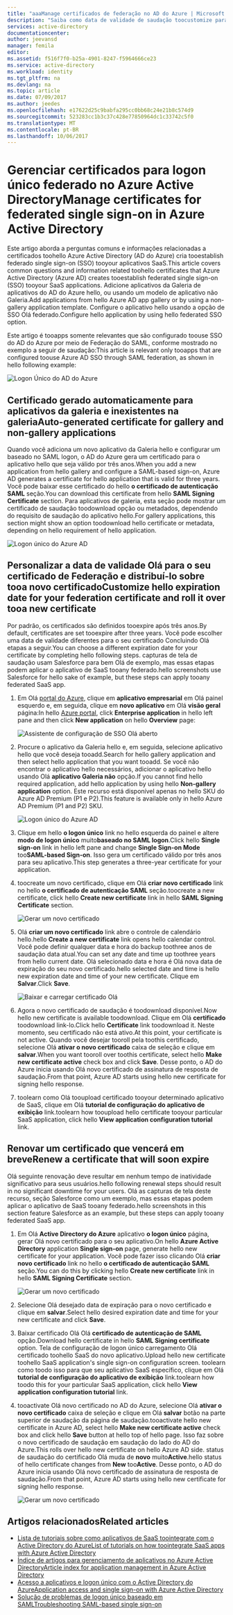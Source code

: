 ```yaml
---
title: "aaaManage certificados de federação no AD do Azure | Microsoft Docs"
description: "Saiba como data de validade de saudação toocustomize para seus certificados de Federação e como toorenew certificados que expirará em breve."
services: active-directory
documentationcenter: 
author: jeevansd
manager: femila
editor: 
ms.assetid: f516f7f0-b25a-4901-8247-f5964666ce23
ms.service: active-directory
ms.workload: identity
ms.tgt_pltfrm: na
ms.devlang: na
ms.topic: article
ms.date: 07/09/2017
ms.author: jeedes
ms.openlocfilehash: e17622d25c9babfa295cc0bb68c24e21b8c574d9
ms.sourcegitcommit: 523283cc1b3c37c428e77850964dc1c33742c5f0
ms.translationtype: MT
ms.contentlocale: pt-BR
ms.lasthandoff: 10/06/2017
---
```

# <a name="manage-certificates-for-federated-single-sign-on-in-azure-active-directory"></a><span data-ttu-id="94b36-103">Gerenciar certificados para logon único federado no Azure Active Directory</span><span class="sxs-lookup"><span data-stu-id="94b36-103">Manage certificates for federated single sign-on in Azure Active Directory</span></span>
<span data-ttu-id="94b36-104">Este artigo aborda a perguntas comuns e informações relacionadas a certificados toohello Azure Active Directory (AD do Azure) cria tooestablish federado single sign-on (SSO) tooyour aplicativos SaaS.</span><span class="sxs-lookup"><span data-stu-id="94b36-104">This article covers common questions and information related toohello certificates that Azure Active Directory (Azure AD) creates tooestablish federated single sign-on (SSO) tooyour SaaS applications.</span></span> <span data-ttu-id="94b36-105">Adicione aplicativos da Galeria de aplicativos do AD do Azure hello, ou usando um modelo de aplicativo não Galeria.</span><span class="sxs-lookup"><span data-stu-id="94b36-105">Add applications from hello Azure AD app gallery or by using a non-gallery application template.</span></span> <span data-ttu-id="94b36-106">Configure o aplicativo hello usando a opção de SSO Olá federado.</span><span class="sxs-lookup"><span data-stu-id="94b36-106">Configure hello application by using hello federated SSO option.</span></span>

<span data-ttu-id="94b36-107">Este artigo é tooapps somente relevantes que são configurado toouse SSO do AD do Azure por meio de Federação do SAML, conforme mostrado no exemplo a seguir de saudação:</span><span class="sxs-lookup"><span data-stu-id="94b36-107">This article is relevant only tooapps that are configured toouse Azure AD SSO through SAML federation, as shown in hello following example:</span></span>

![Logon Único do AD do Azure](./media/active-directory-sso-certs/saml_sso.PNG)

## <a name="auto-generated-certificate-for-gallery-and-non-gallery-applications"></a><span data-ttu-id="94b36-109">Certificado gerado automaticamente para aplicativos da galeria e inexistentes na galeria</span><span class="sxs-lookup"><span data-stu-id="94b36-109">Auto-generated certificate for gallery and non-gallery applications</span></span>
<span data-ttu-id="94b36-110">Quando você adiciona um novo aplicativo da Galeria hello e configurar um baseado no SAML logon, o AD do Azure gera um certificado para o aplicativo hello que seja válido por três anos.</span><span class="sxs-lookup"><span data-stu-id="94b36-110">When you add a new application from hello gallery and configure a SAML-based sign-on, Azure AD generates a certificate for hello application that is valid for three years.</span></span> <span data-ttu-id="94b36-111">Você pode baixar esse certificado do hello **o certificado de autenticação SAML** seção.</span><span class="sxs-lookup"><span data-stu-id="94b36-111">You can download this certificate from hello **SAML Signing Certificate** section.</span></span> <span data-ttu-id="94b36-112">Para aplicativos de galeria, esta seção pode mostrar um certificado de saudação toodownload opção ou metadados, dependendo do requisito de saudação do aplicativo hello.</span><span class="sxs-lookup"><span data-stu-id="94b36-112">For gallery applications, this section might show an option toodownload hello certificate or metadata, depending on hello requirement of hello application.</span></span>

![Logon único do Azure AD](./media/active-directory-sso-certs/saml_certificate_download.png)

## <a name="customize-hello-expiration-date-for-your-federation-certificate-and-roll-it-over-tooa-new-certificate"></a><span data-ttu-id="94b36-114">Personalizar a data de validade Olá para o seu certificado de Federação e distribuí-lo sobre tooa novo certificado</span><span class="sxs-lookup"><span data-stu-id="94b36-114">Customize hello expiration date for your federation certificate and roll it over tooa new certificate</span></span>
<span data-ttu-id="94b36-115">Por padrão, os certificados são definidos tooexpire após três anos.</span><span class="sxs-lookup"><span data-stu-id="94b36-115">By default, certificates are set tooexpire after three years.</span></span> <span data-ttu-id="94b36-116">Você pode escolher uma data de validade diferentes para o seu certificado Concluindo Olá etapas a seguir.</span><span class="sxs-lookup"><span data-stu-id="94b36-116">You can choose a different expiration date for your certificate by completing hello following steps.</span></span>
<span data-ttu-id="94b36-117">capturas de tela de saudação usam Salesforce para bem Olá de exemplo, mas essas etapas podem aplicar o aplicativo de SaaS tooany federado.</span><span class="sxs-lookup"><span data-stu-id="94b36-117">hello screenshots use Salesforce for hello sake of example, but these steps can apply tooany federated SaaS app.</span></span>

1. <span data-ttu-id="94b36-118">Em Olá [portal do Azure](https://aad.portal.azure.com), clique em **aplicativo empresarial** em Olá painel esquerdo e, em seguida, clique em **novo aplicativo** em Olá **visão geral** página:</span><span class="sxs-lookup"><span data-stu-id="94b36-118">In hello [Azure portal](https://aad.portal.azure.com), click **Enterprise application** in hello left pane and then click **New application** on hello **Overview** page:</span></span>

   ![Assistente de configuração de SSO Olá aberto](./media/active-directory-sso-certs/enterprise_application_new_application.png)

2. <span data-ttu-id="94b36-120">Procure o aplicativo da Galeria hello e, em seguida, selecione aplicativo hello que você deseja tooadd.</span><span class="sxs-lookup"><span data-stu-id="94b36-120">Search for hello gallery application and then select hello application that you want tooadd.</span></span> <span data-ttu-id="94b36-121">Se você não encontrar o aplicativo hello necessários, adicionar o aplicativo hello usando Olá **aplicativo Galeria não** opção.</span><span class="sxs-lookup"><span data-stu-id="94b36-121">If you cannot find hello required application, add hello application by using hello **Non-gallery application** option.</span></span> <span data-ttu-id="94b36-122">Este recurso está disponível apenas no hello SKU do Azure AD Premium (P1 e P2).</span><span class="sxs-lookup"><span data-stu-id="94b36-122">This feature is available only in hello Azure AD Premium (P1 and P2) SKU.</span></span>

    ![Logon único do Azure AD](./media/active-directory-sso-certs/add_gallery_application.png)

3. <span data-ttu-id="94b36-124">Clique em hello **o logon único** link no hello esquerda do painel e altere **modo de logon único** muito**baseado no SAML logon**.</span><span class="sxs-lookup"><span data-stu-id="94b36-124">Click hello **Single sign-on** link in hello left pane and change **Single Sign-on Mode** too**SAML-based Sign-on**.</span></span> <span data-ttu-id="94b36-125">Isso gera um certificado válido por três anos para seu aplicativo.</span><span class="sxs-lookup"><span data-stu-id="94b36-125">This step generates a three-year certificate for your application.</span></span>

4. <span data-ttu-id="94b36-126">toocreate um novo certificado, clique em Olá **criar novo certificado** link no hello **o certificado de autenticação SAML** seção.</span><span class="sxs-lookup"><span data-stu-id="94b36-126">toocreate a new certificate, click hello **Create new certificate** link in hello **SAML Signing Certificate** section.</span></span>

    ![Gerar um novo certificado](./media/active-directory-sso-certs/create_new_certficate.png)

5. <span data-ttu-id="94b36-128">Olá **criar um novo certificado** link abre o controle de calendário hello.</span><span class="sxs-lookup"><span data-stu-id="94b36-128">hello **Create a new certificate** link opens hello calendar control.</span></span> <span data-ttu-id="94b36-129">Você pode definir qualquer data e hora do backup toothree anos de saudação data atual.</span><span class="sxs-lookup"><span data-stu-id="94b36-129">You can set any date and time up toothree years from hello current date.</span></span> <span data-ttu-id="94b36-130">Olá selecionado data e hora é Olá nova data de expiração do seu novo certificado.</span><span class="sxs-lookup"><span data-stu-id="94b36-130">hello selected date and time is hello new expiration date and time of your new certificate.</span></span> <span data-ttu-id="94b36-131">Clique em **Salvar**.</span><span class="sxs-lookup"><span data-stu-id="94b36-131">Click **Save**.</span></span>

    ![Baixar e carregar certificado Olá](./media/active-directory-sso-certs/certifcate_date_selection.PNG)

6. <span data-ttu-id="94b36-133">Agora o novo certificado de saudação é toodownload disponível.</span><span class="sxs-lookup"><span data-stu-id="94b36-133">Now hello new certificate is available toodownload.</span></span> <span data-ttu-id="94b36-134">Clique em Olá **certificado** toodownload link-lo.</span><span class="sxs-lookup"><span data-stu-id="94b36-134">Click hello **Certificate** link toodownload it.</span></span> <span data-ttu-id="94b36-135">Neste momento, seu certificado não está ativo.</span><span class="sxs-lookup"><span data-stu-id="94b36-135">At this point, your certificate is not active.</span></span> <span data-ttu-id="94b36-136">Quando você desejar tooroll pela toothis certificado, selecione Olá **ativar o novo certificado** caixa de seleção e clique em **salvar**.</span><span class="sxs-lookup"><span data-stu-id="94b36-136">When you want tooroll over toothis certificate, select hello **Make new certificate active** check box and click **Save**.</span></span> <span data-ttu-id="94b36-137">Desse ponto, o AD do Azure inicia usando Olá novo certificado de assinatura de resposta de saudação.</span><span class="sxs-lookup"><span data-stu-id="94b36-137">From that point, Azure AD starts using hello new certificate for signing hello response.</span></span>

7.  <span data-ttu-id="94b36-138">toolearn como Olá tooupload certificado tooyour determinado aplicativo de SaaS, clique em Olá **tutorial de configuração do aplicativo de exibição** link.</span><span class="sxs-lookup"><span data-stu-id="94b36-138">toolearn how tooupload hello certificate tooyour particular SaaS application, click hello **View application configuration tutorial** link.</span></span>

## <a name="renew-a-certificate-that-will-soon-expire"></a><span data-ttu-id="94b36-139">Renovar um certificado que vencerá em breve</span><span class="sxs-lookup"><span data-stu-id="94b36-139">Renew a certificate that will soon expire</span></span>
<span data-ttu-id="94b36-140">Olá seguinte renovação deve resultar em nenhum tempo de inatividade significativo para seus usuários.</span><span class="sxs-lookup"><span data-stu-id="94b36-140">hello following renewal steps should result in no significant downtime for your users.</span></span> <span data-ttu-id="94b36-141">Olá as capturas de tela deste recurso, seção Salesforce como um exemplo, mas essas etapas podem aplicar o aplicativo de SaaS tooany federado.</span><span class="sxs-lookup"><span data-stu-id="94b36-141">hello screenshots in this section feature Salesforce as an example, but these steps can apply tooany federated SaaS app.</span></span>

1. <span data-ttu-id="94b36-142">Em Olá **Active Directory do Azure** aplicativo **o logon único** página, gerar Olá novo certificado para o seu aplicativo.</span><span class="sxs-lookup"><span data-stu-id="94b36-142">On hello **Azure Active Directory** application **Single sign-on** page, generate hello new certificate for your application.</span></span> <span data-ttu-id="94b36-143">Você pode fazer isso clicando Olá **criar novo certificado** link no hello **o certificado de autenticação SAML** seção.</span><span class="sxs-lookup"><span data-stu-id="94b36-143">You can do this by clicking hello **Create new certificate** link in hello **SAML Signing Certificate** section.</span></span>

    ![Gerar um novo certificado](./media/active-directory-sso-certs/create_new_certficate.png)

2. <span data-ttu-id="94b36-145">Selecione Olá desejado data de expiração para o novo certificado e clique em **salvar**.</span><span class="sxs-lookup"><span data-stu-id="94b36-145">Select hello desired expiration date and time for your new certificate and click **Save**.</span></span>

3. <span data-ttu-id="94b36-146">Baixar certificado Olá Olá **certificado de autenticação de SAML** opção.</span><span class="sxs-lookup"><span data-stu-id="94b36-146">Download hello certificate in hello **SAML Signing certificate** option.</span></span> <span data-ttu-id="94b36-147">Tela de configuração de logon único carregamento Olá certificado toohello SaaS do novo aplicativo.</span><span class="sxs-lookup"><span data-stu-id="94b36-147">Upload hello new certificate toohello SaaS application's single sign-on configuration screen.</span></span> <span data-ttu-id="94b36-148">toolearn como toodo isso para que seu aplicativo SaaS específico, clique em Olá **tutorial de configuração do aplicativo de exibição** link.</span><span class="sxs-lookup"><span data-stu-id="94b36-148">toolearn how toodo this for your particular SaaS application, click hello **View application configuration tutorial** link.</span></span>
   
4. <span data-ttu-id="94b36-149">tooactivate Olá novo certificado no AD do Azure, selecione Olá **ativar o novo certificado** caixa de seleção e clique em Olá **salvar** botão na parte superior de saudação da página de saudação.</span><span class="sxs-lookup"><span data-stu-id="94b36-149">tooactivate hello new certificate in Azure AD, select hello **Make new certificate active** check box and click hello **Save** button at hello top of hello page.</span></span> <span data-ttu-id="94b36-150">Isso faz sobre o novo certificado de saudação em saudação do lado do AD do Azure.</span><span class="sxs-lookup"><span data-stu-id="94b36-150">This rolls over hello new certificate on hello Azure AD side.</span></span> <span data-ttu-id="94b36-151">status de saudação do certificado Olá muda de **novo** muito**Active**.</span><span class="sxs-lookup"><span data-stu-id="94b36-151">hello status of hello certificate changes from **New** too**Active**.</span></span> <span data-ttu-id="94b36-152">Desse ponto, o AD do Azure inicia usando Olá novo certificado de assinatura de resposta de saudação.</span><span class="sxs-lookup"><span data-stu-id="94b36-152">From that point, Azure AD starts using hello new certificate for signing hello response.</span></span> 
   
    ![Gerar um novo certificado](./media/active-directory-sso-certs/new_certificate_download.png)

## <a name="related-articles"></a><span data-ttu-id="94b36-154">Artigos relacionados</span><span class="sxs-lookup"><span data-stu-id="94b36-154">Related articles</span></span>
* [<span data-ttu-id="94b36-155">Lista de tutoriais sobre como aplicativos de SaaS toointegrate com o Active Directory do Azure</span><span class="sxs-lookup"><span data-stu-id="94b36-155">List of tutorials on how toointegrate SaaS apps with Azure Active Directory</span></span>](active-directory-saas-tutorial-list.md)
* [<span data-ttu-id="94b36-156">Índice de artigos para gerenciamento de aplicativos no Azure Active Directory</span><span class="sxs-lookup"><span data-stu-id="94b36-156">Article index for application management in Azure Active Directory</span></span>](active-directory-apps-index.md)
* [<span data-ttu-id="94b36-157">Acesso a aplicativos e logon único com o Active Directory do Azure</span><span class="sxs-lookup"><span data-stu-id="94b36-157">Application access and single sign-on with Azure Active Directory</span></span>](active-directory-appssoaccess-whatis.md)
* [<span data-ttu-id="94b36-158">Solução de problemas de logon único baseado em SAML</span><span class="sxs-lookup"><span data-stu-id="94b36-158">Troubleshooting SAML-based single sign-on</span></span>](active-directory-saml-debugging.md)
